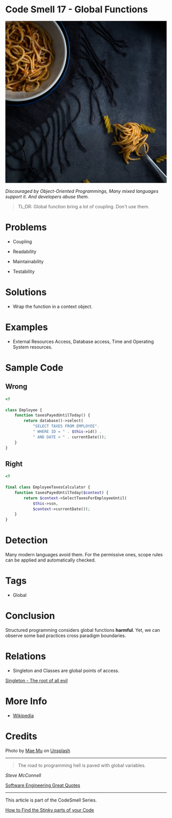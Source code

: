 # Code Smell 17 - Global Functions

![Code Smell 17 - Global Functions](mae-mu-coJsSbM4yDc-unsplash.jpg)

*Discouraged by Object-Oriented Programmings, Many mixed languages support it. And developers abuse them.*

> TL;DR: Global function bring a lot of coupling. Don't use them.

# Problems

- Coupling

- Readability

- Maintainability

- Testability

# Solutions

- Wrap the function in a context object.

# Examples

- External Resources Access, Database access, Time and Operating System resources.

# Sample Code

## Wrong

[Gist Url]: # (https://gist.github.com/mcsee/4713b63031ad073d46701b7b4c81b028)
```php
<?

class Employee {
    function taxesPayedUntilToday() {
        return database()->select(
            "SELECT TAXES FROM EMPLOYEE".
            " WHERE ID = " . $this->id() .
            " AND DATE < " . currentDate());
    }
}
```

## Right

[Gist Url]: # (https://gist.github.com/mcsee/74d9534ee563afc1fdf766b90115fb10)
```php
<?

final class EmployeeTaxesCalculator {
    function taxesPayedUntilToday($context) {
        return $context->SelectTaxesForEmployeeUntil(
            $this->ssn,
            $context->currentDate());
    }
}
```

# Detection

Many modern languages avoid them. For the permissive ones, scope rules can be applied and automatically checked.

# Tags

- Global

# Conclusion

Structured programming considers global functions **harmful**. Yet, we can observe some bad practices cross paradigm boundaries.

# Relations

- Singleton and Classes are global points of access.

[Singleton - The root of all evil](../../Theory/Singleton%20-%20The%20root%20of%20all%20evil/readme.md)

# More Info

- [Wikipedia](https://en.wikipedia.org/wiki/Global_variable)

# Credits

Photo by [Mae Mu](https://unsplash.com/@picoftasty) on [Unsplash](https://unsplash.com/s/photos/spaghetti)

* * *

> The road to programming hell is paved with global variables.

_Steve McConnell_

[Software Engineering Great Quotes](../../Quotes/Software%20Engineering%20Great%20Quotes/readme.md)

* * *

This article is part of the CodeSmell Series.

[How to Find the Stinky parts of your Code](../../Code%20Smells/How%20to%20Find%20the%20Stinky%20parts%20of%20your%20Code/readme.md)
